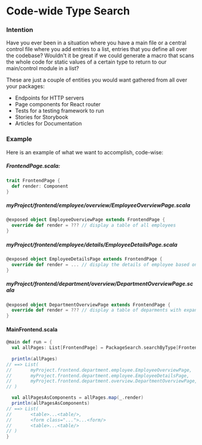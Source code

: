 # Code-wide Type Search
### Intention
Have you ever been in a situation where you have a main file or a central control file where you add entries to a list, entries that you define all over the codebase?   Wouldn't it be great if we could generate a macro that scans the whole code for static values of a certain type to return to our main/control module in a list?  

These are just a couple of entities you would want gathered from all over your packages:
- Endpoints for HTTP servers
- Page components for React router
- Tests for a testing framework to run
- Stories for Storybook
- Articles for Documentation

### Example
Here is an example of what we want to accomplish, code-wise:

##### FrontendPage.scala:
```scala
trait FrontendPage {
  def render: Component
}
```
##### myProject/frontend/employee/overview/EmployeeOverviewPage.scala
```scala
@exposed object EmployeeOverviewPage extends FrontendPage {
  override def render = ??? // display a table of all employees
}
```
##### myProject/frontend/employee/details/EmployeeDetailsPage.scala
```scala
@exposed object EmployeeDetailsPage extends FrontendPage {
  override def render = ... // display the details of employee based on url params
}
```
##### myProject/frontend/department/overview/DepartmentOverviewPage.scala
```scala
@exposed object DepartmentOverviewPage extends FrontendPage {
  override def render = ??? // display a table of deparments with expandable lists of employees, whatever
}
```

#### MainFrontend.scala
```scala
@main def run = {
  val allPages: List[FrontendPage] = PackageSearch.searchByType[FrontendPage]("myProject.frontend")
  
  println(allPages)
// ==> List(
//       myProject.frontend.department.employee.EmployeeOverviewPage,
//       myProject.frontend.department.employee.EmployeeDetailsPage,
//       myProject.frontend.department.overview.DepartmentOverviewPage,
// )

  val allPagesAsComponents = allPages.map(_.render)
  println(allPagesAsComponents)
// ==> List(
//       <table>...<table/>,
//       <form class="...">...<form/>
//       <table>...<table/>
// )
}
```
